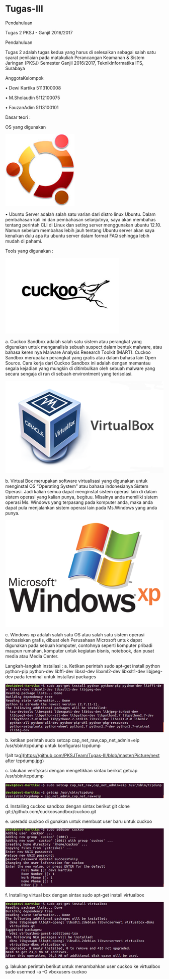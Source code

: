 # Tugas-III

Pendahuluan 


Tugas 2 PKSJ - Ganjil 2016/2017

Pendahuluan

Tugas 2 adalah tugas kedua yang harus di selesaikan sebagai salah satu syarat penilaian pada matakuliah Perancangan Keamanan & Sistem Jaringan (PKSJ) Semester Ganjil 2016/2017, TeknikInformatika ITS, Surabaya

AnggotaKelompok

• Dewi Kartika 5113100008

• M.Sholaudin 5112100075

• FauzanAdim 5113100101

Dasar teori :

OS yang digunakan

![alt tag](https://github.com/PKSJTeam/Tugas-II/blob/master/Tools/ubuntu1.jpg)

• Ubuntu Server adalah salah satu varian dari distro linux Ubuntu. Dalam pembahasan kali ini dan pembahasan selanjutnya, saya akan membahas tentang perintah CLI di Linux dan seting server menggunakan ubuntu 12.10. Namun sebelum membahas lebih jauh tentang Ubuntu server akan saya kenalkan dulu apa itu ubuntu server dalam format FAQ sehingga lebih mudah di pahami.

Tools yang digunakan :

![alt tag](https://github.com/PKSJTeam/Tugas-III/blob/master/Picture/cuckoo-logo.jpg)

a. Cuckoo Sandbox adalah salah satu sistem atau perangkat yang digunakan untuk menganalisis sebuah suspect dalam bentuk malware, atau bahasa keren nya Malware Analysis Research Toolkit (MART). Cuckoo Sandbox merupakan perangkat yang gratis atau dalam bahasa lain Open Source. Cara kerja dari Cuckoo Sandbox ini adalah dengan memantau segala kejadian yang mungkin di ditimbulkan oleh sebuah malware yang secara sengaja di run di sebuah environtment yang terisolasi.

![alt tag](https://github.com/PKSJTeam/Tugas-III/blob/master/Picture/virtualbox.png)

b. Virtual Box merupakan software virtualisasi yang digunakan untuk menginstal OS “Operating System” atau bahasa indonesianya Sistem Operasi. Jadi kalian semua dapat menginstal sistem operasi lain di dalam sistem operasi yang kalian punya, begituu. Misalnya anda memiliki sistem operasi Ms. Windows yang terpasang pada komputer anda, maka anda dapat pula menjalankan sistem operasi lain pada Ms.Windows yang anda punya.

![alt tag](https://github.com/PKSJTeam/Tugas-III/blob/master/Picture/windows_xp-100154667-large.png)

c. Windows xp adalah salah satu OS atau salah satu sistem operasi berbasiskan grafis, dibuat oleh Perusahaan Microsoft untuk dapat digunakan pada sebuah komputer, contohnya seperti komputer pribadi maupun rumahan, komputer untuk kegiatan bisnis, notebook, dan pusat media atau Media Center.


Langkah-langkah installasi :
a. Ketikan perintah  sudo apt-get install python python-pip python-dev libffi-dev libssl-dev libxml2-dev libxslt1-dev libjpeg-dev pada terminal untuk installasi packages

![alt tag](https://github.com/PKSJTeam/Tugas-III/blob/master/Picture/pythonnew1.jpg)

b. ketikan perintah sudo setcap cap_net_raw,cap_net_admin=eip /usr/sbin/tcpdump untuk konfigurasi tcpdump

![alt tag](https://github.com/PKSJTeam/Tugas-III/blob/master/Picture/next after tcpdump.jpg)

c. lakukan verifykasi dengan mengetikkan sintax berikut getcap /usr/sbin/tcpdump

![alt tag](https://github.com/PKSJTeam/Tugas-III/blob/master/Picture/getcap.jpg)

d. Installing cuckoo sandbox dengan sintax berikut  git clone git://github.com/cuckoosandbox/cuckoo.git

e. useradd cuckoo di gunakan untuk membuat user baru untuk cuckoo 

![alt tag](https://github.com/PKSJTeam/Tugas-III/blob/master/Picture/adduser.jpg)

f. Installing virtual box dengan sintax sudo apt-get install virtualbox

![alt tag](https://github.com/PKSJTeam/Tugas-III/blob/master/Picture/virtualbox.jpg)

g. lakukan perintah berikut untuk menambahkan user cuckoo ke virtualbox sudo usermod -a -G vboxusers cuckoo



